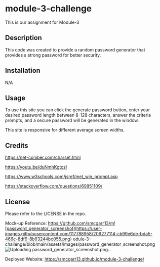# module-3-challenge
This is our assignment for Module-3

## Description

This code was created to provide a random password generator that provides a strong password for better security.

## Installation

N/A

## Usage

To use this site you can click the generate password button, enter your desired password length between 8-128 characters, answer the criteria prompts, and a secure password will be generated  in the window.

This site is responsive for different average screen widths.

## Credits
https://net-comber.com/charset.html 

https://youtu.be/duNmhKgtcsI

https://www.w3schools.com/jsref/met_win_prompt.asp

https://stackoverflow.com/questions/69851109/

## License

Please refer to the LICENSE in the repo.

Mock-up Reference:
<a href=./assets/images/password_generator_screenshot.png>
https://github.com/smcgarr13/m![password_generator_screenshot](https://user-images.githubusercontent.com/117788958/209277114-cb99e6de-bda5-466c-8df9-8b93244bc055.png)
odule-3-challenge/blob/main/assets/images/password_generator_screenshot.png
![Uploading password_generator_screenshot.png…]()

Deployed Website:
https://smcgarr13.github.io/module-3-challenge/


